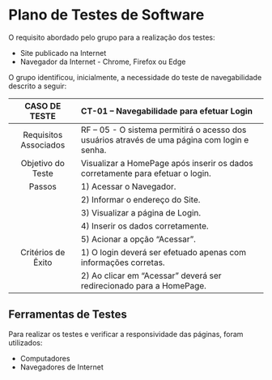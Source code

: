 # Plano de Testes de Software

O requisito abordado pelo grupo para a realização dos testes: 
- Site publicado na Internet 
- Navegador da Internet - Chrome, Firefox ou Edge 

 
O grupo identificou, inicialmente, a necessidade do teste de navegabilidade descrito a seguir:

|CASO DE TESTE| CT-01 – Navegabilidade para efetuar Login |
| :--------------------: | :------------------------------------ |
| Requisitos Associados | RF – 05 - O sistema permitirá o acesso dos usuários através de uma página com login e senha. |
| Objetivo do Teste | Visualizar a HomePage após inserir os dados corretamente para efetuar o login. |
| Passos | 1) Acessar o Navegador. |
||2) Informar o endereço do Site.
||3) Visualizar a página de Login.
||4) Inserir os dados corretamente.
||5) Acionar a opção “Acessar”.
| Critérios de Êxito | 1) O login deverá ser efetuado apenas com informações corretas. |
||2) Ao clicar em “Acessar” deverá ser redirecionado para a HomePage.

## Ferramentas de Testes
Para realizar os testes e verificar a responsividade das páginas, foram utilizados:
- Computadores
- Navegadores de Internet
